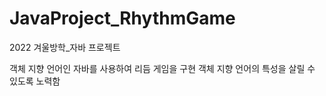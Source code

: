 # JavaProject_RhythmGame
2022 겨울방학_자바 프로젝트 

객체 지향 언어인 자바를 사용하여 리듬 게임을 구현
객체 지향 언어의 특성을 살릴 수 있도록 노력함 
